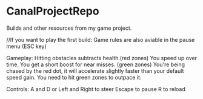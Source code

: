 # CanalProjectRepo
Builds and other resources from my game project.

//If you want to play the first build:
Game rules are also aviable in the pause menu (ESC key)

Gameplay:
Hitting obstacles subtracts health.(red zones)
You speed up over time.
You get a short boost for near misses. (green zones)
You're being chased by the red dot, it will accelerate slightly faster than your default speed gain.
You need to hit green zones to outpace it.

Controls:
A and D or Left and Right to steer
Escape to pause
R to reload
